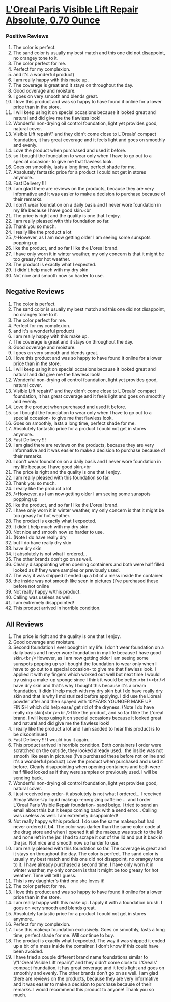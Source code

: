 # [L&#x27;Oreal Paris Visible Lift Repair Absolute, 0.70 Ounce](https://products.checkmycream.com/products/L&#x27;Oreal-Paris-Visible-Lift-Repair-Absolute-0.70-Ounce.html)

### Positive Reviews

<ol>
      <li>The color is perfect.</li>
      <li>The sand color is usually my best match and this one did not disappoint,  no orangey tone to it.</li>
      <li>The color perfect for me.</li>
      <li>Perfect for my complexion.</li>
      <li>and it&#x27;s a wonderful product)</li>
      <li>I am really happy with this make up.  </li>
      <li>The coverage is great and it stays on throughout the day.  </li>
      <li>Good coverage and moisture.</li>
      <li>I goes on very smooth and blends great.</li>
      <li>I love this product and was so happy to have found it online for a lower price than in the store.</li>
      <li>I  will keep using it on special occasions because it looked great and natural and did give me the flawless look!</li>
      <li>Wonderful non-drying oil control foundation, light yet provides good, natural cover.</li>
      <li>Visible Lift repair\\&quot; and they didn&#x27;t come close to L&#x27;Oreals&#x27; compact foundation, it has great coverage and it feels light and goes on smoothly and evenly.</li>
      <li>Love the product when purchased and used it before.</li>
      <li>so I bought the foundation to wear only when I have to go out to a special occasion- to give me that flawless look.  </li>
      <li>Goes on smoothly, lasts a long time, perfect shade for me.  </li>
      <li>Absolutely fantastic price for a product I could not get in stores anymore..</li>
      <li>Fast Delivery !!!</li>
      <li>I am glad there are reviews on the products, because they are very informative and it was easier to make a decision to purchase because of their remarks.</li>
      <li>I don&#x27;t wear foundation on a daily basis and I never wore foundation in my life because I have good skin.&lt;br</li>
      <li>The price is right and the quality is one that I enjoy.</li>
      <li>I am really pleased with this foundation so far.</li>
      <li>Thank you so much.</li>
      <li>I really like the product a lot</li>
      <li>/&gt;However, as I am now getting older I am seeing some sunspots popping up</li>
      <li>like the product, and so far I like the L&#x27;oreal brand.</li>
      <li>I have only worn it in winter weather, my only concern is that it might be too greasy for hot weather.</li>
      <li>The product is exactly what I expected.  </li>
      <li>It didn&#x27;t help much with my dry skin</li>
      <li>Not nice and smooth now so harder to use.</li>
</ol>


<h2>Negative Reviews</h2>
<ol>
<li> The color is perfect.</li>
<li> The sand color is usually my best match and this one did not disappoint,  no orangey tone to it.</li>
<li> The color perfect for me.</li>
<li> Perfect for my complexion.</li>
<li> and it&#x27;s a wonderful product)</li>
<li> I am really happy with this make up.  </li>
<li> The coverage is great and it stays on throughout the day.  </li>
<li> Good coverage and moisture.</li>
<li> I goes on very smooth and blends great.</li>
<li> I love this product and was so happy to have found it online for a lower price than in the store.</li>
<li> I  will keep using it on special occasions because it looked great and natural and did give me the flawless look!</li>
<li> Wonderful non-drying oil control foundation, light yet provides good, natural cover.</li>
<li> Visible Lift repair\\&quot; and they didn&#x27;t come close to L&#x27;Oreals&#x27; compact foundation, it has great coverage and it feels light and goes on smoothly and evenly.</li>
<li> Love the product when purchased and used it before.</li>
<li> so I bought the foundation to wear only when I have to go out to a special occasion- to give me that flawless look.  </li>
<li> Goes on smoothly, lasts a long time, perfect shade for me.  </li>
<li> Absolutely fantastic price for a product I could not get in stores anymore..</li>
<li> Fast Delivery !!!</li>
<li> I am glad there are reviews on the products, because they are very informative and it was easier to make a decision to purchase because of their remarks.</li>
<li> I don&#x27;t wear foundation on a daily basis and I never wore foundation in my life because I have good skin.&lt;br</li>
<li> The price is right and the quality is one that I enjoy.</li>
<li> I am really pleased with this foundation so far.</li>
<li> Thank you so much.</li>
<li> I really like the product a lot</li>
<li> /&gt;However, as I am now getting older I am seeing some sunspots popping up</li>
<li> like the product, and so far I like the L&#x27;oreal brand.</li>
<li> I have only worn it in winter weather, my only concern is that it might be too greasy for hot weather.</li>
<li> The product is exactly what I expected.  </li>
<li> It didn&#x27;t help much with my dry skin</li>
<li> Not nice and smooth now so harder to use.</li>
<li> (Note I do have really dry</li>
<li> but I do have really dry skin</li>
<li> have dry skin</li>
<li> it absolutely is not what I ordered...</li>
<li> The other brands don&#x27;t go on as well.</li>
<li> Clearly disappointing when opening containers and both were half filled looked as if they were samples or previously used.</li>
<li> The way it was shipped it ended up a bit of a mess inside the container.  </li>
<li> the inside was not smooth like seen in pictures (i&#x27;ve purchased these before not online</li>
<li> Not really happy w/this product.  </li>
<li> Calling was useless as well.</li>
<li> I am extremely disappointed!</li>
<li> This product arrived in horrible condition.</li>
</ol>

<h2>All Reviews</h2>

<ol>
    <li> The price is right and the quality is one that I enjoy.</li>
    <li> Good coverage and moisture.</li>
    <li> Second foundation I ever bought in my life.  I don&#x27;t wear foundation on a daily basis and I never wore foundation in my life because I have good skin.&lt;br /&gt;However, as I am now getting older I am seeing some sunspots popping up so I bought the foundation to wear only when I have to go out to a special occasion- to give me that flawless look.  I applied it with my fingers which worked out well but next time I would try using a make-up sponge since I think it would be better.&lt;br /&gt;&lt;br /&gt;I have dry skin and that&#x27;s why I bought this because it&#x27;s a cream foundation. It didn&#x27;t help much with my dry skin but I do have really dry skin and that is why I moisturized before applying. I did use the L&#x27;oreal powder after and then spayed with 10YEARS YOUNGER MAKE UP FINISH which did help ease/ get rid of the dryness. (Note I do have really dry skin)&lt;br /&gt;&lt;br /&gt;I like the product, and so far I like the L&#x27;oreal brand. I  will keep using it on special occasions because it looked great and natural and did give me the flawless look!</li>
    <li> I really like the product a lot and I am sadded to hear this product is to be discontinued</li>
    <li> Fast Delivery !!! I would buy it again...</li>
    <li> This product arrived in horrible condition. Both containers I order were scratched on the outside, they looked already used.. the inside was not smooth like seen in pictures (i&#x27;ve purchased these before not online and it&#x27;s a wonderful product) Love the product when purchased and used it before. Clearly disappointing when opening containers and both were half filled looked as if they were samples or previously used. I will be sending back.</li>
    <li> Wonderful non-drying oil control foundation, light yet provides good, natural cover.</li>
    <li> I just received my order- it absolutely is not what I ordered... I received Almay Wake-Up liquid makeup -energizing caffeine ... and I order L&#x27;Oreal Paris Visible Repair foundation- sand beige.  I tried to send an email about this but it keeps coming back with a send error... Calling was useless as well. I am extremely disappointed!</li>
    <li> Not really happy w/this product.  I do use the same makeup but had never ordered it b4.  The color was darker than the same color code at the drug store and when I opened it all the makeup was stuck to the lid and none left in the jar.  I had to scrape it out of the lid and put it back in the jar.  Not nice and smooth now so harder to use.</li>
    <li> I am really pleased with this foundation so far. The coverage is great and it stays on throughout the day.  The color is perfect. The sand color is usually my best match and this one did not disappoint,  no orangey tone to it. I have already purchased a second time. I have only worn it in winter weather, my only concern is that it might be too greasy for hot weather. Time will tell I guess.</li>
    <li> This is my daughter&#x27;s third one she loves it!</li>
    <li> The color perfect for me.</li>
    <li> I love this product and was so happy to have found it online for a lower price than in the store.</li>
    <li> I am really happy with this make up.  I apply it with a foundation brush.  I goes on very smooth and blends great.</li>
    <li> Absolutely fantastic price for a product I could not get in stores anymore..</li>
    <li> Perfect for my complexion.</li>
    <li> I use this makeup foundation exclusively.  Goes on smoothly, lasts a long time, perfect shade for me.  Will continue to buy.</li>
    <li> The product is exactly what I expected.  The way it was shipped it ended up a bit of a mess inside the container.  I don&#x27;t know if this could have been avoided.</li>
    <li> I have tried a couple different brand name foundations similar to \\&quot;L&#x27;Oreal Visible Lift repair\\&quot; and they didn&#x27;t come close to L&#x27;Oreals&#x27; compact foundation, it has great coverage and it feels light and goes on smoothly and evenly. The other brands don&#x27;t go on as well. I am glad there are reviews on the products, because they are very informative and it was easier to make a decision to purchase because of their remarks. I would recommend this product to anyone! Thank you so much.</li>
</ol>




